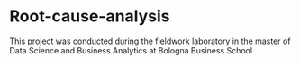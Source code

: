 # Root-cause-analysis

This project was conducted during the fieldwork laboratory in the master of Data Science and Business Analytics at Bologna Business School
